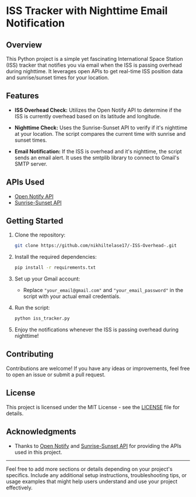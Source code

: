 # ISS Tracker with Nighttime Email Notification

## Overview

This Python project is a simple yet fascinating International Space Station (ISS) tracker that notifies you via email when the ISS is passing overhead during nighttime. It leverages open APIs to get real-time ISS position data and sunrise/sunset times for your location.

## Features

- **ISS Overhead Check:** Utilizes the Open Notify API to determine if the ISS is currently overhead based on its latitude and longitude.
  
- **Nighttime Check:** Uses the Sunrise-Sunset API to verify if it's nighttime at your location. The script compares the current time with sunrise and sunset times.

- **Email Notification:** If the ISS is overhead and it's nighttime, the script sends an email alert. It uses the smtplib library to connect to Gmail's SMTP server.

## APIs Used

- [Open Notify API](http://api.open-notify.org/iss-now.json)
- [Sunrise-Sunset API](https://api.sunrisesunset.io/json)

## Getting Started

1. Clone the repository:

    ```bash
    git clone https://github.com/nikhiltelase17/-ISS-Overhead-.git
    ```

2. Install the required dependencies:

    ```bash
    pip install -r requirements.txt
    ```

3. Set up your Gmail account:
    - Replace `"your_email@gmail.com"` and `"your_email_password"` in the script with your actual email credentials.

4. Run the script:

    ```bash
    python iss_tracker.py
    ```

5. Enjoy the notifications whenever the ISS is passing overhead during nighttime!

## Contributing

Contributions are welcome! If you have any ideas or improvements, feel free to open an issue or submit a pull request.

## License

This project is licensed under the MIT License - see the [LICENSE](LICENSE) file for details.

## Acknowledgments

- Thanks to [Open Notify](http://open-notify.org/) and [Sunrise-Sunset API](https://sunrise-sunset.org/api) for providing the APIs used in this project.

---

Feel free to add more sections or details depending on your project's specifics. Include any additional setup instructions, troubleshooting tips, or usage examples that might help users understand and use your project effectively.
